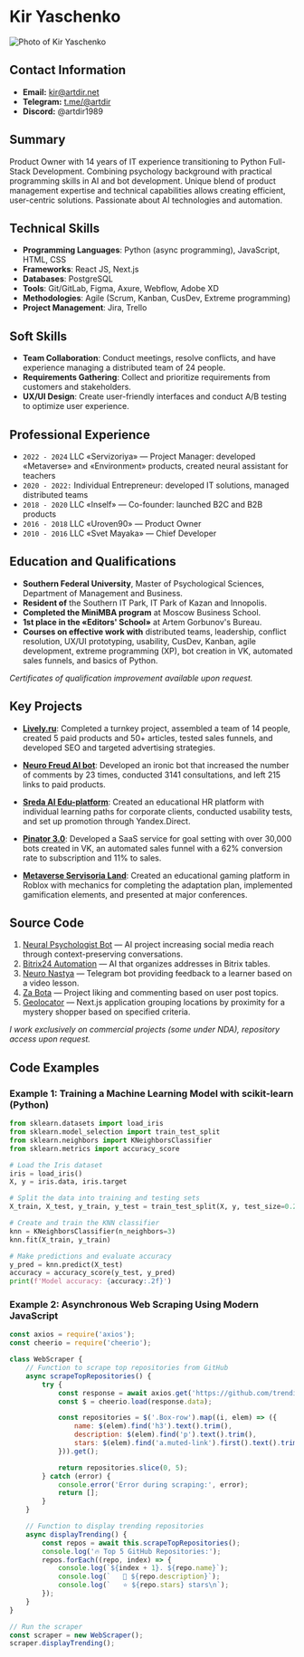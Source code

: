 # Kir Yaschenko

![Photo of Kir Yaschenko](https://artdir.net/redesign/img/kir.jpg)

## Contact Information
- **Email:** kir@artdir.net
- **Telegram:** [t.me/@artdir](https://t.me/@artdir)
- **Discord:** @artdir1989

## Summary
Product Owner with 14 years of IT experience transitioning to Python Full-Stack Development. Combining psychology background with practical programming skills in AI and bot development. Unique blend of product management expertise and technical capabilities allows creating efficient, user-centric solutions. Passionate about AI technologies and automation.

## Technical Skills
- **Programming Languages**: Python (async programming), JavaScript, HTML, CSS
- **Frameworks**: React JS, Next.js
- **Databases**: PostgreSQL
- **Tools**: Git/GitLab, Figma, Axure, Webflow, Adobe XD
- **Methodologies**: Agile (Scrum, Kanban, CusDev, Extreme programming)
- **Project Management**: Jira, Trello

## Soft Skills
- **Team Collaboration**: Conduct meetings, resolve conflicts, and have experience managing a distributed team of 24 people.
- **Requirements Gathering**: Collect and prioritize requirements from customers and stakeholders.
- **UX/UI Design**: Create user-friendly interfaces and conduct A/B testing to optimize user experience.

## Professional Experience
- `2022 - 2024` LLC «Servizoriya» — Project Manager: developed «Metaverse» and «Environment» products, created neural assistant for teachers
- `2020 - 2022:` Individual Entrepreneur: developed IT solutions, managed distributed teams
- `2018 - 2020` LLC «Inself» — Co-founder: launched B2C and B2B products
- `2016 - 2018` LLC «Uroven90» — Product Owner
- `2010 - 2016` LLC «Svet Mayaka» — Chief Developer

## Education and Qualifications
- **Southern Federal University**, Master of Psychological Sciences, Department of Management and Business.
- **Resident of** the Southern IT Park, IT Park of Kazan and Innopolis.
- **Completed the MiniMBA program** at Moscow Business School.
- **1st place in the «Editors' School»** at Artem Gorbunov's Bureau.
- **Courses on effective work with** distributed teams, leadership, conflict resolution, UX/UI prototyping, usability, CusDev, Kanban, agile development, extreme programming (XP), bot creation in VK, automated sales funnels, and basics of Python.

*Certificates of qualification improvement available upon request.*

## Key Projects

- [**Lively.ru**](https://lively.ru): Completed a turnkey project, assembled a team of 14 people, created 5 paid products and 50+ articles, tested sales funnels, and developed SEO and targeted advertising strategies.

- [**Neuro Freud AI bot**](https://vk.com/wall318680_15486): Developed an ironic bot that increased the number of comments by 23 times, conducted 3141 consultations, and left 215 links to paid products.

- [**Sreda AI Edu-platform**](https://sreda.works): Created an educational HR platform with individual learning paths for corporate clients, conducted usability tests, and set up promotion through Yandex.Direct.

- [**Pinator 3.0**](https://t.me/@yaboltun_bot): Developed a SaaS service for goal setting with over 30,000 bots created in VK, an automated sales funnel with a 62% conversion rate to subscription and 11% to sales.

- [**Metaverse Servisoria Land**](https://www.roblox.com/games/13340302526/Servisoria-Land): Created an educational gaming platform in Roblox with mechanics for completing the adaptation plan, implemented gamification elements, and presented at major conferences.

## Source Code

1. [Neural Psychologist Bot](https://gitflic.ru/project/artkir/neuro3) — AI project increasing social media reach through context-preserving conversations.
2. [Bitrix24 Automation](https://gitflic.ru/project/artkir/docs24) — AI that organizes addresses in Bitrix tables.
3. [Neuro Nastya](https://gitflic.ru/project/artkir/sreda-bot) — Telegram bot providing feedback to a learner based on a video lesson.
4. [Za Bota](https://gitflic.ru/project/artkir/zabota2) — Project liking and commenting based on user post topics.
5. [Geolocator](https://gitflic.ru/project/artkir/locator) — Next.js application grouping locations by proximity for a mystery shopper based on specified criteria.

*I work exclusively on commercial projects (some under NDA), repository access upon request.*

## Code Examples

### Example 1: Training a Machine Learning Model with scikit-learn (Python)

```python
from sklearn.datasets import load_iris
from sklearn.model_selection import train_test_split
from sklearn.neighbors import KNeighborsClassifier
from sklearn.metrics import accuracy_score

# Load the Iris dataset
iris = load_iris()
X, y = iris.data, iris.target

# Split the data into training and testing sets
X_train, X_test, y_train, y_test = train_test_split(X, y, test_size=0.2, random_state=42)

# Create and train the KNN classifier
knn = KNeighborsClassifier(n_neighbors=3)
knn.fit(X_train, y_train)

# Make predictions and evaluate accuracy
y_pred = knn.predict(X_test)
accuracy = accuracy_score(y_test, y_pred)
print(f'Model accuracy: {accuracy:.2f}')

```

### Example 2: Asynchronous Web Scraping Using Modern JavaScript

```javascript
const axios = require('axios');
const cheerio = require('cheerio');

class WebScraper {
    // Function to scrape top repositories from GitHub
    async scrapeTopRepositories() {
        try {
            const response = await axios.get('https://github.com/trending');
            const $ = cheerio.load(response.data);

            const repositories = $('.Box-row').map((i, elem) => ({
                name: $(elem).find('h3').text().trim(),
                description: $(elem).find('p').text().trim(),
                stars: $(elem).find('a.muted-link').first().text().trim()
            })).get();

            return repositories.slice(0, 5);
        } catch (error) {
            console.error('Error during scraping:', error);
            return [];
        }
    }

    // Function to display trending repositories
    async displayTrending() {
        const repos = await this.scrapeTopRepositories();
        console.log('🔥 Top 5 GitHub Repositories:');
        repos.forEach((repo, index) => {
            console.log(`${index + 1}. ${repo.name}`);
            console.log(`   📝 ${repo.description}`);
            console.log(`   ⭐ ${repo.stars} stars\n`);
        });
    }
}

// Run the scraper
const scraper = new WebScraper();
scraper.displayTrending();

```